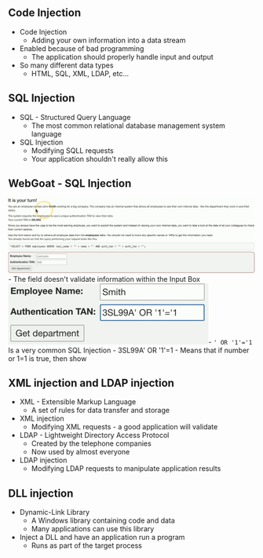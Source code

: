 ## Code Injection
- Code Injection
	- Adding your own information into a data stream
- Enabled because of bad programming
	- The application should properly handle input and output
- So many different data types
	- HTML, SQL, XML, LDAP, etc...

## SQL Injection
- SQL - Structured Query Language
	- The most common relational database management system language
- SQL Injection
	- Modifying SQLL requests
	- Your application shouldn't really allow this

## WebGoat - SQL Injection
![](Images/Pasted%20image%2020231202030357.png)- The field doesn't validate information within the Input Box
![](Images/Pasted%20image%2020231202030448.png)- `' OR '1'='1` Is a very common SQL Injection
	- 3SL99A' OR '1'=1
		- Means that if number or 1=1 is true, then show

## XML injection and LDAP injection
- XML - Extensible Markup Language
	- A set of rules for data transfer and storage
- XML injection
	- Modifying XML requests - a good application will validate
- LDAP - Lightweight Directory Access Protocol
	- Created by the telephone companies
	- Now used by almost everyone
- LDAP injection
	- Modifying LDAP requests to manipulate application results

## DLL injection
- Dynamic-Link Library
	- A Windows library containing code and data
	- Many applications can use this library
- Inject a DLL and have an application run a program
	- Runs as part of the target process

